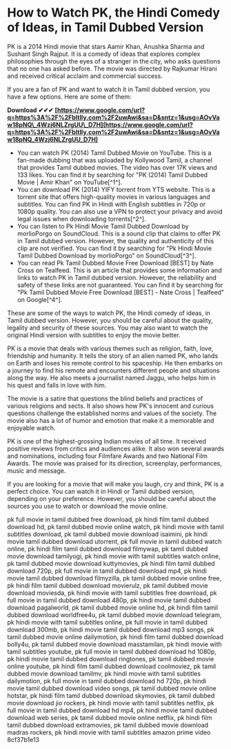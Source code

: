 
 
# How to Watch PK, the Hindi Comedy of Ideas, in Tamil Dubbed Version
 
PK is a 2014 Hindi movie that stars Aamir Khan, Anushka Sharma and Sushant Singh Rajput. It is a comedy of ideas that explores complex philosophies through the eyes of a stranger in the city, who asks questions that no one has asked before. The movie was directed by Rajkumar Hirani and received critical acclaim and commercial success.
 
If you are a fan of PK and want to watch it in Tamil dubbed version, you have a few options. Here are some of them:
 
**Download ✔✔✔ [https://www.google.com/url?q=https%3A%2F%2Fbltlly.com%2F2uwAwi&sa=D&sntz=1&usg=AOvVaw18pNQ\_4Wzj6NLZrgUU\_D7H](https://www.google.com/url?q=https%3A%2F%2Fbltlly.com%2F2uwAwi&sa=D&sntz=1&usg=AOvVaw18pNQ_4Wzj6NLZrgUU_D7H)**


 
- You can watch PK (2014) Tamil Dubbed Movie on YouTube. This is a fan-made dubbing that was uploaded by Kollywood Tamil, a channel that provides Tamil dubbed movies. The video has over 17K views and 133 likes. You can find it by searching for "PK (2014) Tamil Dubbed Movie | Amir Khan" on YouTube[^1^].
- You can download PK (2014) YIFY torrent from YTS website. This is a torrent site that offers high-quality movies in various languages and subtitles. You can find PK in Hindi with English subtitles in 720p or 1080p quality. You can also use a VPN to protect your privacy and avoid legal issues when downloading torrents[^2^].
- You can listen to Pk Hindi Movie Tamil Dubbed Download by morlioPorgo on SoundCloud. This is a sound clip that claims to offer PK in Tamil dubbed version. However, the quality and authenticity of this clip are not verified. You can find it by searching for "Pk Hindi Movie Tamil Dubbed Download by morlioPorgo" on SoundCloud[^3^].
- You can read Pk Tamil Dubbed Movie Free Download [BEST] by Nate Cross on Tealfeed. This is an article that provides some information and links to watch PK in Tamil dubbed version. However, the reliability and safety of these links are not guaranteed. You can find it by searching for "Pk Tamil Dubbed Movie Free Download [BEST] - Nate Cross | Tealfeed" on Google[^4^].

These are some of the ways to watch PK, the Hindi comedy of ideas, in Tamil dubbed version. However, you should be careful about the quality, legality and security of these sources. You may also want to watch the original Hindi version with subtitles to enjoy the movie better.
  
PK is a movie that deals with various themes such as religion, faith, love, friendship and humanity. It tells the story of an alien named PK, who lands on Earth and loses his remote control to his spaceship. He then embarks on a journey to find his remote and encounters different people and situations along the way. He also meets a journalist named Jaggu, who helps him in his quest and falls in love with him.
 
The movie is a satire that questions the blind beliefs and practices of various religions and sects. It also shows how PK's innocent and curious questions challenge the established norms and values of the society. The movie also has a lot of humor and emotion that make it a memorable and enjoyable watch.
 
PK is one of the highest-grossing Indian movies of all time. It received positive reviews from critics and audiences alike. It also won several awards and nominations, including four Filmfare Awards and two National Film Awards. The movie was praised for its direction, screenplay, performances, music and message.
 
If you are looking for a movie that will make you laugh, cry and think, PK is a perfect choice. You can watch it in Hindi or Tamil dubbed version, depending on your preference. However, you should be careful about the sources you use to watch or download the movie online.
 
pk full movie in tamil dubbed free download,  pk hindi film tamil dubbed download hd,  pk tamil dubbed movie online watch,  pk hindi movie with tamil subtitles download,  pk tamil dubbed movie download isaimini,  pk hindi movie tamil dubbed download utorrent,  pk full movie in tamil dubbed watch online,  pk hindi film tamil dubbed download filmywap,  pk tamil dubbed movie download tamilyogi,  pk hindi movie with tamil subtitles watch online,  pk tamil dubbed movie download kuttymovies,  pk hindi film tamil dubbed download 720p,  pk full movie in tamil dubbed download mp4,  pk hindi movie tamil dubbed download filmyzilla,  pk tamil dubbed movie online free,  pk hindi film tamil dubbed download movierulz,  pk tamil dubbed movie download moviesda,  pk hindi movie with tamil subtitles free download,  pk full movie in tamil dubbed download 480p,  pk hindi movie tamil dubbed download pagalworld,  pk tamil dubbed movie online hd,  pk hindi film tamil dubbed download worldfree4u,  pk tamil dubbed movie download telegram,  pk hindi movie with tamil subtitles online,  pk full movie in tamil dubbed download 300mb,  pk hindi movie tamil dubbed download mp3 songs,  pk tamil dubbed movie online dailymotion,  pk hindi film tamil dubbed download bolly4u,  pk tamil dubbed movie download masstamilan,  pk hindi movie with tamil subtitles youtube,  pk full movie in tamil dubbed download hd 1080p,  pk hindi movie tamil dubbed download ringtones,  pk tamil dubbed movie online youtube,  pk hindi film tamil dubbed download coolmoviez,  pk tamil dubbed movie download tamilmv,  pk hindi movie with tamil subtitles dailymotion,  pk full movie in tamil dubbed download hd 720p,  pk hindi movie tamil dubbed download video songs,  pk tamil dubbed movie online hotstar,  pk hindi film tamil dubbed download skymovies,  pk tamil dubbed movie download jio rockers,  pk hindi movie with tamil subtitles netflix,  pk full movie in tamil dubbed download hd mp4,  pk hindi movie tamil dubbed download web series,  pk tamil dubbed movie online netflix,  pk hindi film tamil dubbed download extramovies,  pk tamil dubbed movie download madras rockers,  pk hindi movie with tamil subtitles amazon prime video
 8cf37b1e13
 
